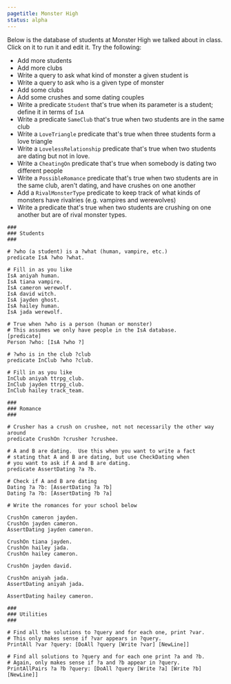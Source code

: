 ```yaml
---
pagetitle: Monster High
status: alpha
---
```

Below is the database of students at Monster High we talked about in class.  Click on it to run it and edit it.  Try the following:
* Add more students
* Add more clubs
* Write a query to ask what kind of monster a given student is
* Write a query to ask who is a given type of monster
* Add some clubs
* Add some crushes and some dating couples
* Write a predicate `Student` that's true when its parameter is a student; define it in terms of `IsA`
* Write a predicate `SameClub` that's true when two students are in the same club
* Write a `LoveTriangle` predicate that's true when three students form a love triangle
* Write a `LovelessRelationship` predicate that's true when two students are dating but not in love.
* Write a `CheatingOn` predicate that's true when somebody is dating two different people
* Write a `PossibleRomance` predicate that's true when two students are in the same club, aren't dating, and have crushes on one another
* Add a `RivalMonsterType` predicate to keep track of what kinds of monsters have rivalries (e.g. vampires and werewolves)
* Write a predicate that's true when two students are crushing on one another but are of rival monster types.

```Step
###
### Students
###

# ?who (a student) is a ?what (human, vampire, etc.)
predicate IsA ?who ?what.

# Fill in as you like
IsA aniyah human.
IsA tiana vampire.
IsA cameron werewolf.
IsA david witch.
IsA jayden ghost.
IsA hailey human.
IsA jada werewolf.

# True when ?who is a person (human or monster)
# This assumes we only have people in the IsA database.
[predicate]
Person ?who: [IsA ?who ?]

# ?who is in the club ?club
predicate InClub ?who ?club.

# Fill in as you like
InClub aniyah ttrpg_club.
InClub jayden ttrpg_club.
InClub hailey track_team.

###
### Romance
###

# Crusher has a crush on crushee, not not necessarily the other way around
predicate CrushOn ?crusher ?crushee.

# A and B are dating.  Use this when you want to write a fact
# stating that A and B are dating, but use CheckDating when
# you want to ask if A and B are dating.
predicate AssertDating ?a ?b.

# Check if A and B are dating
Dating ?a ?b: [AssertDating ?a ?b]
Dating ?a ?b: [AssertDating ?b ?a]

# Write the romances for your school below

CrushOn cameron jayden.
CrushOn jayden cameron.
AssertDating jayden cameron.

CrushOn tiana jayden.
CrushOn hailey jada.
CrushOn hailey cameron.

CrushOn jayden david.

CrushOn aniyah jada.
AssertDating aniyah jada.

AssertDating hailey cameron.

###
### Utilities
###

# Find all the solutions to ?query and for each one, print ?var.
# This only makes sense if ?var appears in ?query.
PrintAll ?var ?query: [DoAll ?query [Write ?var] [NewLine]]

# Find all solutions to ?query and for each one print ?a and ?b.
# Again, only makes sense if ?a and ?b appear in ?query.
PrintAllPairs ?a ?b ?query: [DoAll ?query [Write ?a] [Write ?b] [NewLine]]
```